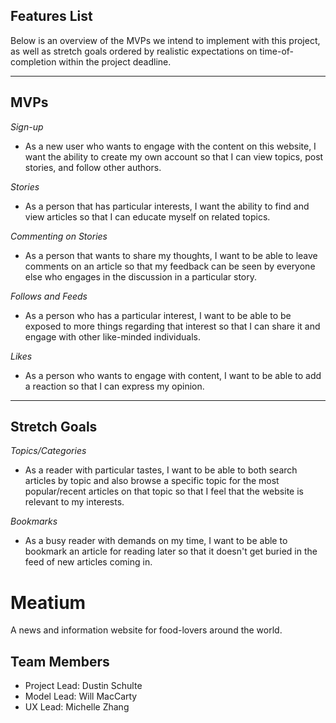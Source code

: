 ## Features List

Below is an overview of the MVPs we intend to implement with this project, as well as stretch goals ordered by realistic expectations on time-of-completion within the project deadline.

---

## MVPs

*Sign-up*

* As a new user who wants to engage with the content on this website, I want the ability to create my own account so that I can view topics, post stories, and follow other authors.

*Stories*

* As a person that has particular interests, I want the ability to find and view articles so that I can educate myself on related topics.

*Commenting on Stories*

* As a person that wants to share my thoughts, I want to be able to leave comments on an article so that my feedback can be seen by everyone else who engages in the discussion in a particular story.

*Follows and Feeds*

* As a person who has a particular interest, I want to be able to be exposed to more things regarding that interest so that I can share it and engage with other like-minded individuals.


*Likes*

* As a person who wants to engage with content, I want to be able to add a reaction so that I can express my opinion.

---

## Stretch Goals

*Topics/Categories*

* As a reader with particular tastes, I want to be able to both search articles by topic and also browse a specific topic for the most popular/recent articles on that topic so that I feel that the website is relevant to my interests.

*Bookmarks*

* As a busy reader with demands on my time, I want to be able to bookmark an article for reading later so that it doesn't get buried in the feed of new articles coming in.

# Meatium
A news and information website for food-lovers around the world.

## Team Members
* Project Lead: Dustin Schulte
* Model Lead: Will MacCarty
* UX Lead: Michelle Zhang
